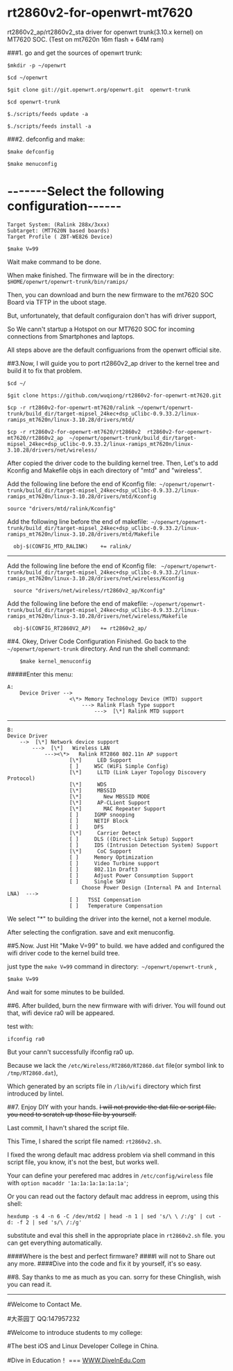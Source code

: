 rt2860v2-for-openwrt-mt7620
===========================

rt2860v2_ap/rt2860v2_sta driver for openwrt trunk(3.10.x kernel) on MT7620 SOC. (Test on mt7620n 16m flash + 64M ram)




###1. go and get the sources of openwrt trunk:

```shell
$mkdir -p ~/openwrt

$cd ~/openwrt

$git clone git://git.openwrt.org/openwrt.git  openwrt-trunk

$cd openwrt-trunk

$./scripts/feeds update -a

$./scripts/feeds install -a
```
###2. defconfig and make:

```shell
$make defconfig

$make menuconfig
```
#	   -------Select the following configuration------

	Target System: (Ralink 288x/3xxx)
	Subtarget: (MT7620N based boards)
	Target Profile ( ZBT-WE826 Device)

```shell
$make V=99
```
   Wait make command to be done.

   When make finished.
   The firmware will be in the directory: `$HOME/openwrt/openwrt-trunk/bin/ramips/`

   Then, you can download and burn the new firmware to the mt7620 SOC Board via TFTP in the uboot stage.

   But, unfortunately, that default configuraion don't has wifi driver support,

   So We cann't startup a Hotspot on our MT7620 SOC for incoming connections from Smartphones and laptops.

   All steps above are the default configuarions from the openwrt official site.

##3.Now, I will guide you to port rt2860v2_ap driver to the kernel tree and build it to fix that problem.

```shell
$cd ~/

$git clone https://github.com/wuqiong/rt2860v2-for-openwrt-mt7620.git

$cp -r rt2860v2-for-openwrt-mt7620/ralink ~/openwrt/openwrt-trunk/build_dir/target-mipsel_24kec+dsp_uClibc-0.9.33.2/linux-ramips_mt7620n/linux-3.10.28/drivers/mtd/

$cp -r rt2860v2-for-openwrt-mt7620/rt2860v2  rt2860v2-for-openwrt-mt7620/rt2860v2_ap  ~/openwrt/openwrt-trunk/build_dir/target-mipsel_24kec+dsp_uClibc-0.9.33.2/linux-ramips_mt7620n/linux-3.10.28/drivers/net/wireless/
```
   After copied the driver code to the building kernel  tree. 
   Then, Let's to add Kconfig and Makefile objs in each directory of "mtd" and "wireless".

   Add the following line before the end of Kconfig file:` ~/openwrt/openwrt-trunk/build_dir/target-mipsel_24kec+dsp_uClibc-0.9.33.2/linux-ramips_mt7620n/linux-3.10.28/drivers/mtd/Kconfig`

```shell
source "drivers/mtd/ralink/Kconfig"
```
  Add the following line before the end of makefile:` ~/openwrt/openwrt-trunk/build_dir/target-mipsel_24kec+dsp_uClibc-0.9.33.2/linux-ramips_mt7620n/linux-3.10.28/drivers/mtd/Makefile`

```shell
  obj-$(CONFIG_MTD_RALINK)    += ralink/
```
------------------------------------------------------------------------------------------------------------------
  Add the following line before the end of Kconfig file: ` ~/openwrt/openwrt-trunk/build_dir/target-mipsel_24kec+dsp_uClibc-0.9.33.2/linux-ramips_mt7620n/linux-3.10.28/drivers/net/wireless/Kconfig`
```shell
  source "drivers/net/wireless/rt2860v2_ap/Kconfig"
```

  Add the following line before the end of makefile: `~/openwrt/openwrt-trunk/build_dir/target-mipsel_24kec+dsp_uClibc-0.9.33.2/linux-ramips_mt7620n/linux-3.10.28/drivers/net/wireless/Makefile`

```shell
  obj-$(CONFIG_RT2860V2_AP)   += rt2860v2_ap/
```


##4. Okey, Driver Code Configuration Finished. 
Go back to the `~/openwrt/openwrt-trunk` directory.
And run the shell command:
```shell
    $make kernel_menuconfig
```

#####Enter this menu:

	A:
		Device Driver -->  
        				<\*> Memory Technology Device (MTD) support  
        					---> Ralink Flash Type support  
                            	--->  [\*] Ralink MTD support  

------------------------------------------------------------------------------------------------------------------
	B:
    Device Driver
    	-->  [\*] Network device support
        	--->  [\*]   Wireless LAN
            	---><\*>   Ralink RT2860 802.11n AP support
			            [\*]     LED Support
            			[ ]     WSC (WiFi Simple Config)
            			[\*]     LLTD (Link Layer Topology Discovery Protocol)
            			[\*]     WDS
            			[\*]     MBSSID
            			[\*]       New MBSSID MODE
            			[\*]     AP-CLient Support
            			[\*]       MAC Repeater Support
            			[ ]     IGMP snooping
            			[ ]     NETIF Block
            			[ ]     DFS
            			[\*]     Carrier Detect
            			[ ]     DLS ((Direct-Link Setup) Support
            			[ ]     IDS (Intrusion Detection System) Support
            			[\*]     CoC Support
            			[ ]     Memory Optimization
            			[ ]     Video Turbine support
            			[ ]     802.11n Draft3
            			[ ]     Adjust Power Consumption Support
            			[ ]     Single SKU
                  			Choose Power Design (Internal PA and Internal LNA)  --->
            			[ ]   TSSI Compensation
            			[ ]   Temperature Compensation





We select "*" to building the driver into the kernel, not a kernel module.

After selecting the configration. save and exit menuconfig.

##5.Now. Just Hit "Make V=99" to build.
we have added and configured the wifi driver code to the kernel build tree.

just type the `make V=99` command in directory:` ~/openwrt/openwrt-trunk` ,
```shell
$make V=99
```
And wait for some minutes to be builded.

##6.  After builded, burn the new firmware with wifi driver.
You will found out that, wifi device ra0 will be appeared.

test with:
```shell
ifconfig ra0
```
But your cann't successfully ifconfig ra0 up.

Because we lack the `/etc/Wireless/RT2860/RT2860.dat` file(or symbol link to `/tmp/RT2860.dat`),

Which generated by an scripts file in `/lib/wifi` directory which first introduced by lintel.

##7.  Enjoy DIY with your hands.
~~I will not provide the dat file or script file. you need to scratch up those file by yourself.~~

Last commit, I havn't shared the script file.

This Time, I shared the script file named: `rt2860v2.sh`.

I fixed the wrong default mac address problem via shell command in this script file, you know, it's not the best, but works well.

Your can define your perefered mac addres in `/etc/config/wireless` file with `option macaddr '1a:1a:1a:1a:1a:1a'`;

Or you can read out the factory default mac address in eeprom, using this shell:
```shell
hexdump -s 4 -n 6 -C /dev/mtd2 | head -n 1 | sed 's/\ \ /:/g' | cut -d: -f 2 | sed 's/\ /:/g'
```
substitute and eval this shell in the appropriate place in `rt2860v2.sh` file. you can get everything automatically.

####Where is the best and perfect firmware?
####I will not to Share out any more.
####Dive into the code and fix it by yourself, it's so easy.


##8.  Say thanks to me as much as you can.
sorry for these Chinglish, wish you can read it.


* * *

#Welcome to Contact Me.

#大茶园丁 QQ:147957232

#Welcome to introduce students to my college:

#The best iOS and Linux Developer College in China.

#Dive in Education！ === [WWW.DiveInEdu.Com](http://www.diveinedu.com)


